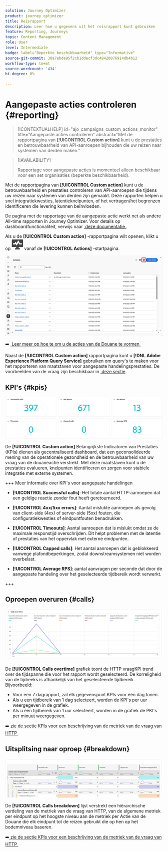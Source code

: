 ```yaml
---
solution: Journey Optimizer
product: journey optimizer
title: Reisrapport
description: Leer hoe u gegevens uit het reisrapport kunt gebruiken
feature: Reporting, Journeys
topic: Content Management
role: User
level: Intermediate
badge: label="Beperkte beschikbaarheid" type="Informative"
source-git-commit: 30a7ebde95f2cb1ddecf3dc48420076914db4b12
workflow-type: tm+mt
source-wordcount: '434'
ht-degree: 0%

---
```


# Aangepaste acties controleren {#reporting}

>[!CONTEXTUALHELP]
>id="ajo_campaigns_custom_actions_monitor"
>title="Aangepaste acties controleren"
>abstract="Met de rapportpagina van **[!UICONTROL Custom action]** kunt u de prestaties en betrouwbaarheid van API-aanroepen bijhouden die uw reizen naar systemen van derden maken."

>[!AVAILABILITY]
>
>Rapportage voor aangepaste acties is momenteel alleen beschikbaar voor een set organisaties (beperkte beschikbaarheid).

Met de rapportpagina van **[!UICONTROL Custom action]** kunt u de betrouwbaarheid en prestaties controleren van API-aanroepen die tijdens uw reizen naar systemen van derden zijn gemaakt. Deze rapporten helpen u snel integratiekwesties, latentieknelpunten, of het vertragen/het begrenzen identificeren die levering kunnen beïnvloeden.

De pagina met de rapportage van de aangepaste actie werkt net als andere All-time rapporten in Journey Optimizer. Voor details op dashboardfunctionaliteit, verwijs naar [&#x200B; deze documentatie &#x200B;](../reports/report-cja-manage.md).

Als u de **[!UICONTROL Custom action]** -rapportpagina wilt openen, klikt u op ![](assets/do-not-localize/Smock_Monitoring_18_N.svg) vanaf de **[!UICONTROL Actions]** -startpagina.

![](assets/monitor-1.png)

➡️ [&#x200B; Leer meer op hoe te om u de acties van de Douane te vormen &#x200B;](../action/about-custom-action-configuration.md)

Naast de **[!UICONTROL Custom action]** rapportpagina kunt u **[!DNL Adobe Experience Platform Query Service]** gebruiken om query&#39;s te maken voor het rapporteren van maatstaven voor aangepaste handelingsprestaties. De voorbeelden van de vraag zijn beschikbaar in [&#x200B; deze sectie &#x200B;](../reports/query-examples.md).

## KPI&#39;s {#kpis}

![](assets/monitor-2.png)

De **[!UICONTROL Custom action]** Belangrijkste Indicatoren van Prestaties (KPIs) dienen als gecentraliseerd dashboard, dat een geconsolideerde mening van de operationele gezondheid en de betrouwbaarheid van uw vraag van de douaneactie verstrekt. Met deze maatstaven kunt u de prestaties evalueren, knelpunten identificeren en zorgen voor stabiele integratie met externe systemen.

+++ Meer informatie over KPI&#39;s voor aangepaste handelingen

* **[!UICONTROL Successful calls]**: Het totale aantal HTTP-aanroepen dat een geldige reactie zonder fout heeft geretourneerd.

* **[!UICONTROL 4xx/5xx errors]**: Aantal mislukte aanroepen als gevolg van client-side (4xx) of server-side (5xx) fouten, die configuratiekwesties of eindpuntfouten benadrukken.

* **[!UICONTROL Timeouts]**: Aantal aanroepen dat is mislukt omdat ze de maximale responstijd overschrijden. Dit helpt problemen met de latentie of prestaties van het oppervlak met externe eindpunten.

* **[!UICONTROL Capped calls]**: Het aantal aanroepen dat is geblokkeerd vanwege plafondbeperkingen, zodat downstreamsystemen niet worden overbelast.

* **[!UICONTROL Average RPS]**: aantal aanvragen per seconde dat door de aangepaste handeling over het geselecteerde tijdbereik wordt verwerkt.

+++

## Oproepen overuren {#calls}

![](assets/monitor-3.png)

De **[!UICONTROL Calls overtime]** grafiek toont de HTTP vraagKPI trend over de tijdspanne die voor het rapport wordt geselecteerd. De korreligheid van de tijdreeks is afhankelijk van het geselecteerde tijdbereik. Bijvoorbeeld:

* Voor een 7 dagrapport, zal elk gegevenspunt KPIs voor één dag tonen.
* Als u een tijdbereik van 1 dag selecteert, worden de KPI&#39;s per uur weergegeven in de grafiek.
* Als u een tijdbereik van 1 uur selecteert, worden in de grafiek de PKI&#39;s per minuut weergegeven.

➡️[&#x200B; zie de sectie KPIs voor een beschrijving van de metriek van de vraag van HTTP &#x200B;](#kpis)

## Uitsplitsing naar oproep {#breakdown}

![](assets/monitor-4.png)

De **[!UICONTROL Calls breakdown]** lijst verstrekt een hiërarchische verdeling van de metriek van de vraag van HTTP, van de algemene metriek per eindpunt op het hoogste niveau aan de metriek per Actie van de Douane die elk eindpunt tot de reizen gebruikt die op hen op het bodemniveau baseren.

➡️[&#x200B; zie de sectie KPIs voor een beschrijving van de metriek van de vraag van HTTP &#x200B;](#kpis)


